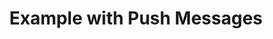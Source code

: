 ---
layout: article
title: Example with Push Messages
description: 
  - This board is part of our help article&#58; https://help.peakboard.com/misc/en-push-messages.html and lets you push information to your peakboard box via http mail message
lang: en
weight: 200
isDraft: false
ref: Example_Push_Messages
category:
    - Help
    - Push
    - Example
image: Example_Push_Messages_EN.png
download: Example_Push_Messages_EN.pbmx
overview_description:
overview_benefits:
overview_data_sources:
---